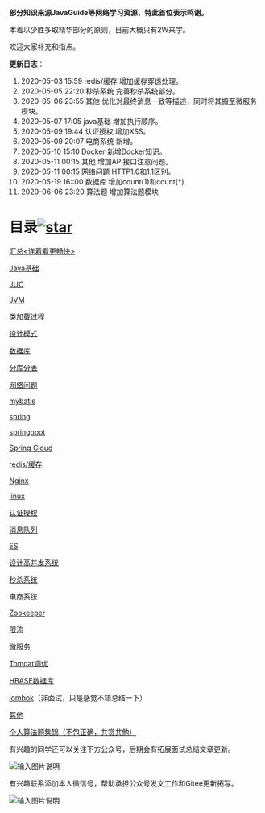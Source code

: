 **部分知识来源JavaGuide等网络学习资源，特此首位表示鸣谢。**

本着以少胜多取精华部分的原则，目前大概只有2W来字。

欢迎大家补充和指点。

**更新日志**：

1. 2020-05-03 15:59  redis/缓存   增加缓存穿透处理。
2. 2020-05-05 22:20  秒杀系统      完善秒杀系统部分。
3. 2020-05-06 23:55  其他         优化对最终消息一致等描述，同时将其搬至微服务模块。
4. 2020-05-07 17:05  java基础     增加执行顺序。
5. 2020-05-09 19:44  认证授权      增加XSS。
6. 2020-05-09 20:07 电商系统       新增。
7. 2020-05-10 15:10  Docker        新增Docker知识。
8. 2020-05-11 00:15  其他             增加API接口注意问题。
9. 2020-05-11 00:15  网络问题     HTTP1.0和1.1区别。
10. 2020-05-19 16::00 数据库         增加count(1)和count(*)
11. 2020-06-06 23:20  算法题      增加算法题模块
# 目录[![star](https://gitee.com/linjiayu_index/javaLearn/badge/star.svg?theme=dark)](https://gitee.com/linjiayu_index/javaLearn/stargazers)

[汇总<连着看更畅快>](pages/total.md)

[Java基础](pages/Java基础.md)

[JUC](pages/JUC.md)

[JVM](pages/JVM.md)

[类加载过程](pages/类加载过程.md)

[设计模式](pages/设计模式.md)

[数据库](pages/数据库.md)

[分库分表](pages/分库分表.md)

[网络问题](pages/网络问题.md)

[mybatis](pages/mybatis.md)

[spring](pages/spring.md)

[springboot](pages/springboot.md)

[Spring Cloud](pages/SpringCloud.md)

[redis/缓存](pages/redis-缓存.md)

[Nginx](pages/Nginx.md)

[linux](pages/linux.md)

[认证授权](pages/认证授权.md)

[消息队列](pages/消息队列.md)

[ES](pages/ES.md)

[设计高并发系统](pages/设计高并发系统.md)

[秒杀系统](pages/秒杀系统.md)

[电商系统](pages/电商)

[Zookeeper](pages/Zookeeper.md)

[限流](pages/限流.md)

[微服务](pages/微服务.md)

[Tomcat调优](pages/Tomcat调优.md)

[HBASE数据库](pages/HBASE数据库.md)

[lombok](pages/lombok.md)（非面试，只是感觉不错总结一下）

[其他](pages/其他.md)

[个人算法题集锦（不包正确，共赏共勉）](算法题/total.md)

有兴趣的同学还可以关注下方公众号，后期会有拓展面试总结文章更新。

![输入图片说明](https://images.gitee.com/uploads/images/2020/0430/185858_f8fec7ae_1775447.jpeg "qrcode_for_gh_b58f8f55f944_258.jpg")

有兴趣联系添加本人微信号，帮助承担公众号发文工作和Gitee更新拓写。


![输入图片说明](https://images.gitee.com/uploads/images/2020/0430/185923_d7063732_1775447.jpeg "微信图片_20200210134600.jpg")